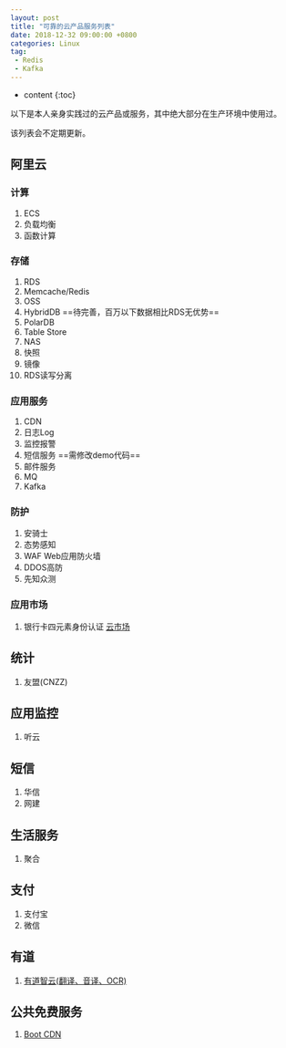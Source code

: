 ```yaml
---
layout: post
title: "可靠的云产品服务列表"
date: 2018-12-32 09:00:00 +0800 
categories: Linux
tag:
 - Redis
 - Kafka
---
```

* content
{:toc}

以下是本人亲身实践过的云产品或服务，其中绝大部分在生产环境中使用过。

该列表会不定期更新。

## 阿里云

### 计算

1. ECS
2. 负载均衡
3. 函数计算

### 存储

1. RDS
2. Memcache/Redis
3. OSS
4. HybridDB ==待完善，百万以下数据相比RDS无优势==
5. PolarDB
5. Table Store
6. NAS
7. 快照
8. 镜像
9. RDS读写分离

<!-- more -->

### 应用服务

1. CDN
2. 日志Log
4. 监控报警
5. 短信服务 ==需修改demo代码==
6. 邮件服务
7. MQ
8. Kafka

### 防护

1. 安骑士
2. 态势感知
3. WAF Web应用防火墙
4. DDOS高防
5. 先知众测

### 应用市场

1. 银行卡四元素身份认证 [云市场](https://market.aliyun.com/products/57000002/cmapi011455.html?spm=5176.730005.0.0.mLt2gG#sku=yuncode545500005)


## 统计

1. 友盟(CNZZ)

## 应用监控

1. 听云


## 短信

1. 华信
2. 网建

## 生活服务

1. 聚合

## 支付

1. 支付宝
2. 微信

## 有道

1. [有道智云(翻译、音译、OCR)](https://ai.youdao.com)


## 公共免费服务

1. [Boot CDN](https://www.bootcdn.cn/)

